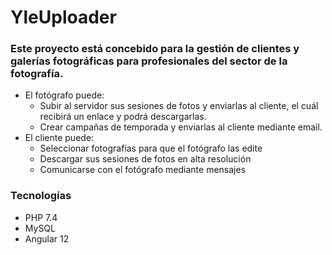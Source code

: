 # YleUploader
### Este proyecto está concebido para la gestión de clientes y galerías fotográficas para profesionales del sector de la fotografía.
- El fotógrafo puede:
  - Subir al servidor sus sesiones de fotos y enviarlas al cliente, el cuál recibirá un enlace y podrá descargarlas.
  - Crear campañas de temporada y enviarlas al cliente mediante email.
- El cliente puede:
  - Seleccionar fotografías para que el fotógrafo las edite
  - Descargar sus sesiones de fotos en alta resolución
  - Comunicarse con el fotógrafo mediante mensajes

### Tecnologías
- PHP 7.4
- MySQL
- Angular 12

